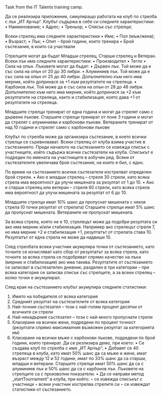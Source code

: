 Task from the IT Talents training camp.

Да се реализира приложение, симулиращо работата на клуб по стрелба с лък „ИТ Арчър“. 
Клубът съдържа в себе си следните характеристики:
• Наименование;
• Адрес;
• Треньор;
• Списък със стрелци;

Всеки стрелец има следните характеристики
• Име;
• Пол (мъж/жена);
• Възраст;
• Лък;
• Опит – брой години, които тренира
• Брой състезания, в които са участвали

Стрелците могат да бъдат Младши стрелец, Старши стрелец и Ветеран.
Всеки лък има следните характеристики:
• Производител
• Тегло
• Сила на опън.
Лъковете могат да бъдат:
• Дървен лък. Той може да е със сила на опън от 20 до 30 либри. 
• Алуминиев лък. Той може да е със сила на опън от 25 до 40 либри. Допълнително към 
него има мерник, който допринася за +1 към резултатите на стрелеца.
• Карбонов лък. Той може да е със сила на опън от 28 до 48 либри. Допълнително към него 
има мерник, който допринася за +2 към резултатите на стрелеца, както и стабилизация, 
която дава +1 от резултатите на стрелеца.

Младшите стрелци тренират от една година и могат да стрелят само с дървени лъкове.
Старшите стрелци тренират от поне 3 години и могат да стрелят с алуминиеви и карбонови 
лъкове.
Ветераните тренират от над 10 години и стрелят само с карбонови лъкове

Клубът по стрелба може да организира състезание, в което всички стрелци се съревновават. 
Всеки стрелец от клуба взима участие в състезанието.
Преди началото на състезанието се извежда списък с участниците, който съдържа всички 
състезатели на клуба. Списъкът е подреден по имената на участниците в азбучен ред.
Всеки от състезателите увеличава броя състезания, на които е бил, с едно.

По време на състезанието всички състезатели изстрелват определен брой стрели.
• Ако е младши стрелец – стреля 30 стрели, като всяка стрела има вероятност да улучи 
мишената за резултат от 1 до 10. 
• Ако е старши стрелец или ветеран – стреля 60 стрели, като всяка стрела има вероятност 
да улучи мишената за резултат от 6 до 10.

Младшите стрелци имат 10% шанс да пропуснат мишената с някоя стрела (0 точки резултат от 
стрелата)
Старшите стрелци имат 5% шанс да пропуснат мишената.
Ветераните не пропускат мишената.

За всяка стрела, която не е 10, стрелецът може да подобри резултата си ако има мерник и/или 
стабилизация.
Например ако стрелецът стреля 7, но има мерник +2 и стабилизация +1, резултатът от стрелата 
става 10. 
Резултатът от една стрела не може да надвиши 10.

След стрелбата всеки участник акумулира точки от състезанието, като точките се изчисляват 
като сбор от резултатът за всяка стрела, като точките за всяка стрела се подобряват спрямо 
качество на лъка (мерник и стабилизация) ако има такива. 
Резултатите от състезанието се записват в състезателен дневник, разделен в три категории – при 
всяка категория се записва списък със стрелците, а за всеки стрелец – колко точки е акумулирал.

След края на състезанието клубът акумулира следните статистики:
1. Името на победителя от всяка категория 
2. Средният резултат на състезателите от всяка категория
3. Най-точния състезател – този с най-голям процент десятки от всичките си стрели
4. Най-некадърния състезател – този с най-много пропуснати стрели
5. Класиране на всички жени, подредени по процент точност (резултати спрямо 
максималния възможен резултат за категорията им)
6. Класиране на всички мъже с карбонови лъкове, подредени по брой години, които 
тренират. 
Да се резлизира демо, при което:
• Се създава клуб по стрелба с име „ИТ Арчър“;
• Добавят се 40 стрелеца в клуба, като имат 50% шанс да са мъже и жени, имат възраст 
между 12 и 52 години, имат по 33% шанс да са старши, младши и ветерани. Старшите 
стрелци имат 50% шанс да са с алуминиев лък и 50% шанс да са с карбонов лък. 
Лъковете на стрелците са с произволни показатели.
• Да се направи метод „startTournament“ в клуба, при който:
◦ се извежда списъкът с участници
◦ всеки участник изстрелва стрелите си
◦ се извеждат статистики от състезанието.
